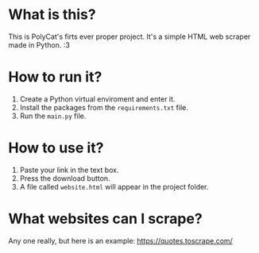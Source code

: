 # What is this?
This is PolyCat's firts ever proper project. It's a simple HTML web scraper made in Python. :3

# How to run it?
1. Create a Python virtual enviroment and enter it.
2. Install the packages from the `requirements.txt` file.
3. Run the `main.py` file.

# How to use it?
1. Paste your link in the text box.
2. Press the download button. 
3. A file called `website.html` will appear in the project folder.

# What websites can I scrape?
Any one really, but here is an example: https://quotes.toscrape.com/


